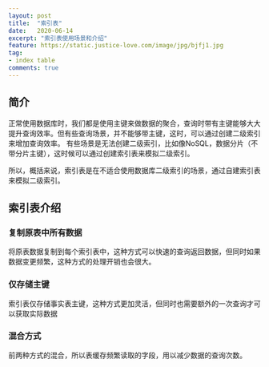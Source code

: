 ```yaml
---
layout: post
title:  "索引表"
date:   2020-06-14
excerpt: "索引表使用场景和介绍"
feature: https://static.justice-love.com/image/jpg/bjfj1.jpg
tag:
- index table
comments: true
---
```


## 简介

正常使用数据库时，我们都是使用主键来做数据的聚合，查询时带有主键能够大大提升查询效率。但有些查询场景，并不能够带主键，这时，可以通过创建二级索引来增加查询效率。
有些场景是无法创建二级索引，比如像NoSQL，数据分片（不带分片主键），这时候可以通过创建索引表来模拟二级索引。

所以，概括来说，索引表是在不适合使用数据库二级索引的场景，通过自建索引表来模拟二级索引。

## 索引表介绍

### 复制原表中所有数据

将原表数据复制到每个索引表中，这种方式可以快速的查询返回数据，但同时如果数据变更频繁，这种方式的处理开销也会很大。

### 仅存储主键

索引表仅存储事实表主键，这种方式更加灵活，但同时也需要额外的一次查询才可以获取实际数据

### 混合方式

前两种方式的混合，所以表缓存频繁读取的字段，用以减少数据的查询次数。
